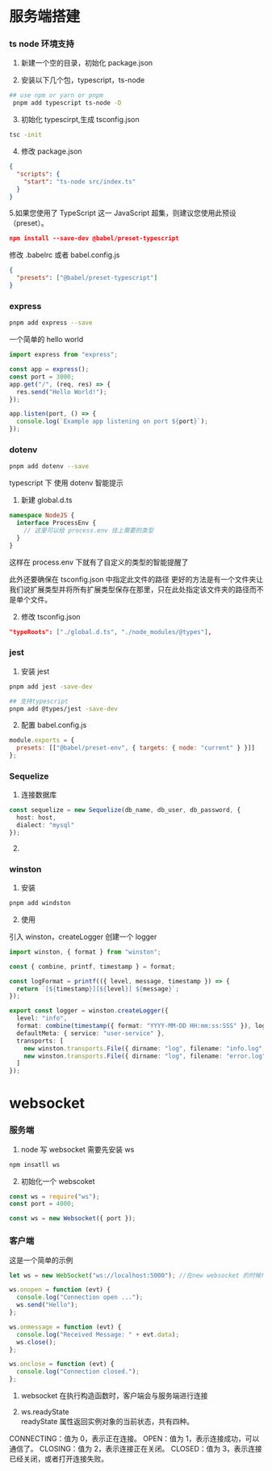 # 服务端搭建

### ts node 环境支持

1. 新建一个空的目录，初始化 package.json

2. 安装以下几个包，typescript，ts-node

```bash
## use npm or yarn or pnpm
 pnpm add typescript ts-node -D

```

3. 初始化 typescirpt,生成 tsconfig.json

```bash
tsc -init
```

4. 修改 package.json

```json
{
  "scripts": {
    "start": "ts-node src/index.ts"
  }
}
```

5.如果您使用了 TypeScript 这一 JavaScript 超集，则建议您使用此预设（preset）。

```json
npm install --save-dev @babel/preset-typescript
```

修改 .babelrc 或者 babel.config.js

```json
{
  "presets": ["@babel/preset-typescript"]
}
```

### express

```bash
pnpm add express --save
```

一个简单的 hello world

```typescript
import express from "express";

const app = express();
const port = 3000;
app.get("/", (req, res) => {
  res.send("Hello World!");
});

app.listen(port, () => {
  console.log(`Example app listening on port ${port}`);
});
```

### dotenv

```bash
pnpm add dotenv --save
```

typescript 下 使用 dotenv 智能提示

1. 新建 global.d.ts

```typescript
namespace NodeJS {
  interface ProcessEnv {
    // 这里可以给 process.env 挂上需要的类型
  }
}
```

这样在 process.env 下就有了自定义的类型的智能提醒了

此外还要确保在 tsconfig.json 中指定此文件的路径
更好的方法是有一个文件夹让我们说扩展类型并将所有扩展类型保存在那里，只在此处指定该文件夹的路径而不是单个文件。

2. 修改 tsconfig.json

```json
"typeRoots": ["./global.d.ts", "./node_modules/@types"],
```

### jest

1. 安装 jest

```bash
pnpm add jest -save-dev

## 支持typescript
pnpm add @types/jest -save-dev
```

2. 配置 babel.config.js

```javascript
module.exports = {
  presets: [["@babel/preset-env", { targets: { node: "current" } }]]
};
```

### Sequelize

1. 连接数据库

```typescript
const sequelize = new Sequelize(db_name, db_user, db_password, {
  host: host,
  dialect: "mysql"
});
```

2.

### winston

1. 安装

```bash
pnpm add windston
```

2. 使用

引入 winston，createLogger 创建一个 logger

```typescript
import winston, { format } from "winston";

const { combine, printf, timestamp } = format;

const logFormat = printf(({ level, message, timestamp }) => {
  return `[${timestamp}][${level}] ${message}`;
});

export const logger = winston.createLogger({
  level: "info",
  format: combine(timestamp({ format: "YYYY-MM-DD HH:mm:ss:SSS" }), logFormat),
  defaultMeta: { service: "user-service" },
  transports: [
    new winston.transports.File({ dirname: "log", filename: "info.log", level: "info" }),
    new winston.transports.File({ dirname: "log", filename: "error.log", level: "error" })
  ]
});
```

# websocket

### 服务端

1. node 写 websocket 需要先安装 ws

```bash
npm insatll ws
```

2. 初始化一个 webscoket

```js
const ws = require("ws");
const port = 4000;

const ws = new Websocket({ port });
```

### 客户端

这是一个简单的示例

```js
let ws = new WebSocket("ws://localhost:5000"); //在new websocket 的时候传入已有的websocket 服务地址

ws.onopen = function (evt) {
  console.log("Connection open ...");
  ws.send("Hello");
};

ws.onmessage = function (evt) {
  console.log("Received Message: " + evt.data);
  ws.close();
};

ws.onclose = function (evt) {
  console.log("Connection closed.");
};
```

1. websocket 在执行构造函数时，客户端会与服务端进行连接

2. ws.readyState  
   readyState 属性返回实例对象的当前状态，共有四种。

CONNECTING：值为 0，表示正在连接。
OPEN：值为 1，表示连接成功，可以通信了。
CLOSING：值为 2，表示连接正在关闭。
CLOSED：值为 3，表示连接已经关闭，或者打开连接失败。

